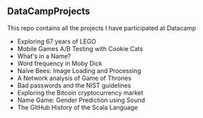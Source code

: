 ## DataCampProjects

This repo contains all the projects I have participated at Datacamp

- Exploring 67 years of LEGO
- Mobile Games A/B Testing with Cookie Cats
- What's in a Name?
- Word frequency in Moby Dick
- Naïve Bees: Image Loading and Processing
- A Network analysis of Game of Thrones
- Bad passwords and the NIST guidelines
- Exploring the Bitcoin cryptocurrency market
- Name Game: Gender Prediction using Sound
- The GitHub History of the Scala Language
